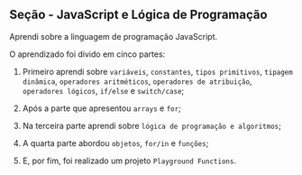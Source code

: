 ## Seção - JavaScript e Lógica de Programação

Aprendi sobre a linguagem de programação JavaScript. 

O aprendizado foi divido em cinco partes:

1. Primeiro aprendi sobre ```variáveis```, ```constantes```, ```tipos primitivos```, ```tipagem dinâmica```, ```operadores aritméticos```, ```operadores de atribuição```, ```operadores lógicos```, ```if/else``` e ```switch/case```;

2. Após a parte que apresentou ```arrays``` e ```for```;

3. Na terceira parte aprendi sobre ```lógica de programação e algoritmos```;

4. A quarta parte abordou ```objetos```, ```for/in``` e ```funções```;

5. E, por fim, foi realizado um projeto ```Playground Functions```.
